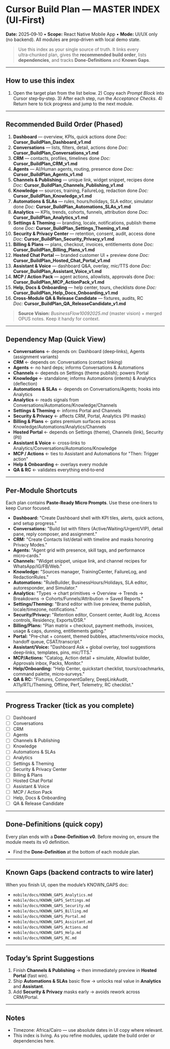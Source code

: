 # Cursor Build Plan — MASTER INDEX (UI‑First) 
**Date:** 2025‑09‑10 • **Scope:** React Native Mobile App • **Mode:** UI/UX only (no backend). All modules are prop‑driven with local demo state.

> Use this index as your single source of truth. It links every ultra‑chunked plan, gives the **recommended build order**, lists **dependencies**, and tracks **Done‑Definitions** and **Known Gaps**.

---

## How to use this index
1) Open the target plan from the list below. 2) Copy each *Prompt Block* into Cursor step‑by‑step. 3) After each step, run the *Acceptance Checks*. 4) Return here to tick progress and jump to the next module.

---

## Recommended Build Order (Phased)
1. **Dashboard** — overview, KPIs, quick actions  done
   _Doc:_ **Cursor_BuildPlan_Dashboard_v1.md**
2. **Conversations** — lists, filters, detail, actions  done
   _Doc:_ **Cursor_BuildPlan_Conversations_v1.md**
3. **CRM** — contacts, profiles, timelines  done
   _Doc:_ **Cursor_BuildPlan_CRM_v1.md**
4. **Agents** — AI/Human agents, routing, presence  done
   _Doc:_ **Cursor_BuildPlan_Agents_v1.md**
5. **Channels & Publishing** — unique link, widget snippet, recipes  done
   _Doc:_ **Cursor_BuildPlan_Channels_Publishing_v1.md**
6. **Knowledge** — sources, training, FailureLog, redaction  done
   _Doc:_ **Cursor_BuildPlan_Knowledge_v1.md**
7. **Automations & SLAs** — rules, hours/holidays, SLA editor, simulator  done
   _Doc:_ **Cursor_BuildPlan_Automations_SLAs_v1.md**
8. **Analytics** — KPIs, trends, cohorts, funnels, attribution  done
   _Doc:_ **Cursor_BuildPlan_Analytics_v1.md**
9. **Settings & Theming** — branding, locale, notifications, publish theme  done
   _Doc:_ **Cursor_BuildPlan_Settings_Theming_v1.md**
10. **Security & Privacy Center** — retention, consent, audit, access  done
    _Doc:_ **Cursor_BuildPlan_Security_Privacy_v1.md**
11. **Billing & Plans** — plans, checkout, invoices, entitlements  done
    _Doc:_ **Cursor_BuildPlan_Billing_Plans_v1.md**
12. **Hosted Chat Portal** — branded customer UI + preview  done
    _Doc:_ **Cursor_BuildPlan_Hosted_Chat_Portal_v1.md**
13. **Assistant & Voice** — dashboard Q&A, overlay, mic/TTS  done
    _Doc:_ **Cursor_BuildPlan_Assistant_Voice_v1.md**
14. **MCP / Action Pack** — agent actions, allowlists, approvals  done
    _Doc:_ **Cursor_BuildPlan_MCP_ActionPack_v1.md**
15. **Help, Docs & Onboarding** — help center, tours, checklists  done
    _Doc:_ **Cursor_BuildPlan_Help_Docs_Onboarding_v1.md**
16. **Cross‑Module QA & Release Candidate** — fixtures, audits, RC  
    _Doc:_ **Cursor_BuildPlan_QA_ReleaseCandidate_v1.md**

> **Source Vision:** _BusinessFlow10092025.md_ (master vision) + merged OPUS notes. Keep it handy for context.

---

## Dependency Map (Quick View)
- **Conversations** ← depends on: Dashboard (deep‑links), Agents (assignment variants)
- **CRM** ← depends on: Conversations (contact linking)
- **Agents** ← no hard deps; informs Conversations & Automations
- **Channels** ← depends on Settings (theme publish); powers Portal
- **Knowledge** ← standalone; informs Automations (intents) & Analytics (deflection)
- **Automations & SLAs** ← depends on Conversations/Agents; hooks into Analytics
- **Analytics** ← reads signals from Conversations/Automations/Knowledge/Channels
- **Settings & Theming** ← informs Portal and Channels
- **Security & Privacy** ← affects CRM, Portal, Analytics (PII masks)
- **Billing & Plans** ← gates premium surfaces across Knowledge/Automations/Analytics/Channels
- **Hosted Portal** ← depends on Settings (theme), Channels (link), Security (PII)
- **Assistant & Voice** ← cross‑links to Analytics/Conversations/Automations/Knowledge
- **MCP / Actions** ← ties to Assistant and Automations for "Then: Trigger action"
- **Help & Onboarding** ← overlays every module
- **QA & RC** ← validates everything end‑to‑end

---

## Per‑Module Shortcuts
Each plan contains **Paste‑Ready Micro Prompts**. Use these one‑liners to keep Cursor focused.

- **Dashboard:** "Create Dashboard shell with KPI tiles, alerts, quick actions, and setup progress."
- **Conversations:** "Build list with filters (Active/Waiting/Urgent/VIP), detail pane, reply composer, and assignment."
- **CRM:** "Create Contacts list/detail with timeline and masks honoring Privacy Modes."
- **Agents:** "Agent grid with presence, skill tags, and performance micro‑cards."
- **Channels:** "Widget snippet, unique link, and channel recipes for WhatsApp/IG/FB/Web."
- **Knowledge:** "Sources manager, TrainingCenter, FailureLog, and RedactionRules."
- **Automations:** "RuleBuilder, BusinessHours/Holidays, SLA editor, autoresponder, and Simulator."
- **Analytics:** "Types → chart primitives → Overview → Trends → Breakdowns → Cohorts/Funnels/Attribution → Saved Reports."
- **Settings/Theming:** "Brand editor with live preview, theme publish, locale/timezone, notifications."
- **Security/Privacy:** "Retention editor, Consent center, Audit log, Access controls, Residency, Exports/DSR."
- **Billing/Plans:** "Plan matrix + checkout, payment methods, invoices, usage & caps, dunning, entitlements gating."
- **Portal:** "Pre‑chat + consent, themed bubbles, attachments/voice mocks, handoff queue, CSAT/transcript."
- **Assistant/Voice:** "Dashboard Ask + global overlay, tool suggestions deep‑links, templates, pins, mic/TTS."
- **MCP/Actions:** "Catalog, Action detail + simulate, Allowlist builder, Approvals inbox, Packs, Monitor."
- **Help/Onboarding:** "Help Center, quickstart checklist, tours/coachmarks, command palette, micro‑surveys."
- **QA & RC:** "Fixtures, ComponentGallery, DeepLinkAudit, A11y/RTL/Theming, Offline, Perf, Telemetry, RC checklist."

---

## Progress Tracker (tick as you complete)
- [ ] Dashboard
- [ ] Conversations
- [ ] CRM
- [ ] Agents
- [ ] Channels & Publishing
- [ ] Knowledge
- [ ] Automations & SLAs
- [ ] Analytics
- [ ] Settings & Theming
- [ ] Security & Privacy Center
- [ ] Billing & Plans
- [ ] Hosted Chat Portal
- [ ] Assistant & Voice
- [ ] MCP / Action Pack
- [ ] Help, Docs & Onboarding
- [ ] QA & Release Candidate

---

## Done‑Definitions (quick copy)
Every plan ends with a **Done‑Definition v0**. Before moving on, ensure the module meets its v0 definition.
- Find the **Done‑Definition** at the bottom of each module plan.

---

## Known Gaps (backend contracts to wire later)
When you finish UI, open the module’s KNOWN_GAPS doc:
- `mobile/docs/KNOWN_GAPS_Analytics.md`
- `mobile/docs/KNOWN_GAPS_Settings.md`
- `mobile/docs/KNOWN_GAPS_Security.md`
- `mobile/docs/KNOWN_GAPS_Billing.md`
- `mobile/docs/KNOWN_GAPS_Portal.md`
- `mobile/docs/KNOWN_GAPS_Assistant.md`
- `mobile/docs/KNOWN_GAPS_Actions.md`
- `mobile/docs/KNOWN_GAPS_Help.md`
- `mobile/docs/KNOWN_GAPS_RC.md`

---

## Today’s Sprint Suggestions
1) Finish **Channels & Publishing** → then immediately preview in **Hosted Portal** (fast win).  
2) Ship **Automations & SLAs** basic flow → unlocks real value in **Analytics** and **Assistant**.  
3) Add **Security & Privacy** masks early → avoids rework across CRM/Portal.

---

## Notes
- Timezone: Africa/Cairo — use absolute dates in UI copy where relevant.
- This index is living. As you refine modules, update the build order or dependencies here.
